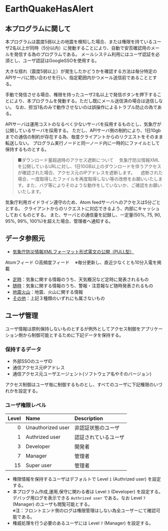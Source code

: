 # EarthQuakeHasAlert

## 本プログラムに関して

本プログラムは震度5弱以上の地震を検知した場合、または権限を持ているユーザ2名以上が同時（5分以内）に発動することにより、自動で安否確認用のメールを発信する為のプログラムである。
メールシステム利用にはユーザ認証を必須とし、ユーザ認証はGoogleSSOを使用する。

大きな揺れ（震度5弱以上）が発生したかどうかを確認する方法は毎分特定のAPIサーバに問い合わせを行い、指定範囲内かつメール送信前であることとする。

手動で発信させる場合、権限を持ったユーザ2名以上で発信ボタンを押下することにより、本プログラムを発動する。ただし既にメール送信済の場合は送信しない。
なお、担当1名のみで動作させないのは誤操作によるトラブル防止の為である。

APIサーバは運用コストのなるべく少ないサーバを採用するものとし、気象庁が公開しているサーバを採用する。
ただし、APIサーバ側の制約により、1日10gbまでの通信の制約が存在する為、毎度クライアントからのリクエストをそのまま転送しない。
プログラム実行ノードと同一ノード内に一時的にファイルとして保持するものとする。

> ■ダウンロード量超過時のアクセス遮断について
　気象庁防災情報XMLを公開しているURLに対し、1日10GB以上のダウンロードを伴うアクセスが確認された場合、アクセス元のIPアドレスを遮断します。
　遮断された場合、一度取得したファイルを再度取得しない等の改修をお願いいたします。また、バグ等によりそのような動作をしていないか、ご確認をお願いいたします。

気象庁利用ガイドライン遵守のため、Atom feedサーバへのアクセスは5分ごととする。
クライアントからのリクエストに対応できるよう、内部にキャッシュしておくものとする。
また、サーバとの通信量を記録し、一定量(50%, 75, 90, 95%, 99%, 100%)を超えた場合、管理者へ通知する。

## データ参照元

- [気象庁防災情報XMLフォーマット形式電文の公開（PULL型）](http://xml.kishou.go.jp/xmlpull.html)

Atomフィード
○高頻度フィード
　※毎分更新し、直近少なくとも10分入電を掲載

  - [定時](https://www.data.jma.go.jp/developer/xml/feed/regular.xml)：気象に関する情報のうち、天気概況など定時に発表されるもの
  - [随時](https://www.data.jma.go.jp/developer/xml/feed/extra.xml)：気象に関する情報のうち、警報・注意報など随時発表されるもの
  - [地震火山](https://www.data.jma.go.jp/developer/xml/feed/eqvol.xml)：地震、火山に関する情報
  - [その他](https://www.data.jma.go.jp/developer/xml/feed/other.xml)：上記３種類のいずれにも属さないもの

## ユーザ管理

ユーザ情報は原則保持しないものとするが例外としてアクセス制御をアプリケーション側から制御可能とするために下記データを保持する。

### 保持するデータ
- 外部SSOのユーザID
- 通信アクセス元IPアドレス
- 通信アクセス元ユーザエージェント(ソフトウェア名やそのバージョン)

アクセス制御はユーザ毎に制御するものとし、すべてのユーザに下記権限のいづれかを設定する。

### ユーザ権限レベル

| Level | Name              | Description |
|    -: | :-                | :- |
|     0 | Unauthorized user | 非認証状態のユーザ |
|     1 | Authrized user    | 認証されているユーザ |
|     3 | Developer         | 開発者 |
|     7 | Manager           | 管理者 |
|    15 | Super user        | 管理者 |

- 権限情報を保持するユーザはデフォルトで Level `1` (Authrized user) を設定する。
- 本プログラム作成,運用,保守に関わる者は Level `3` (Developer) を設定する。  
  デバッグ用ログを表示できる `Authrized user` である。なお Level `7` (Manager) のユーザも閲覧可能とする。  
  ※注：フロントエンド側のログは権限管理はしない為全ユーザーにて確認可能である。
- 権威処理を行う必要のあるユーザには Level `7` (Manager) を設定する。


